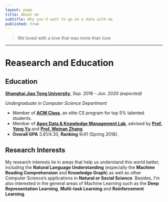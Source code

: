 ```yaml
---
layout: page
title: About me
subtitle: Why you'd want to go on a date with me
published: true
---
```

> We loved with a love that was more than love



----------------------------

# Reasearch and Education

## Education

[**Shanghai Jiao Tong University**](https://www.sjtu.edu.cn/), *Sep. 2016 - Jun. 2020 (expected)*

*Undergraduate in Computer Science Department*

- Member of [**ACM Class**](https://acm.sjtu.edu.cn/), an elite CS program for top 5% talented students.
- Member of [**Apex Data & Knowledge Management Lab**](http://apex.sjtu.edu.cn/), advised by **[Prof. Yong Yu](http://apex.sjtu.edu.cn/members/yyu)** and **[Prof. Weinan Zhang](http://wnzhang.net/)**.
- **Overall GPA** 3.81/4.30, **Ranking** 9/41 (Spring 2018).

## Research Interests

My research interests lie in areas that help us understand this world better, including the **Natural Language Understanding** (especially the **Machine Reading Comprehension** and **Knowledge Graph**) as well as other Computer Science’s applications in **Natural or Social Science**. Besides, I’m also interested in the general areas of Machine Learning such as the **Deep Representation Learning**, **Multi-task Learning** and **Reinforcement Learning**.

